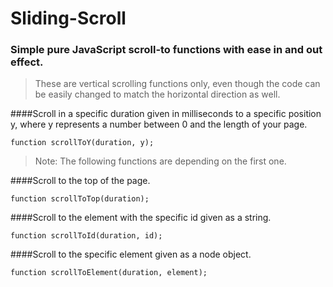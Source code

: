# Sliding-Scroll
### Simple pure JavaScript scroll-to functions with ease in and out effect.

> These are vertical scrolling functions only, even though the code can be easily changed to match the horizontal direction as well.

####Scroll in a specific duration given in milliseconds to a specific position y, where y represents a number between 0 and the length of your page.
```
function scrollToY(duration, y);
```

> Note: The following functions are depending on the first one.

####Scroll to the top of the page.
```
function scrollToTop(duration);
```

####Scroll to the element with the specific id given as a string.
```
function scrollToId(duration, id);
```

####Scroll to the specific element given as a node object.
```
function scrollToElement(duration, element);
```
